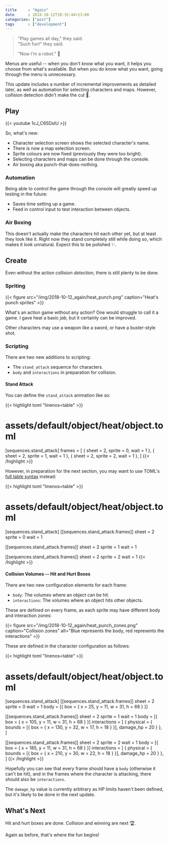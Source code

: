 ```yaml
---
title     : "Again"
date      : 2018-10-12T10:35:44+13:00
categories: ["post"]
tags      : ["development"]
---
```


> "Play games all day," they said.  
> "Such fun!" they said.
>
> "Now I'm a robot." :robot:

Menus are useful -- when you don't know what you want, it helps you choose from what's available. But when you do know what you want, going through the menu is unnecessary.

This update includes a number of incremental improvements as detailed later, as well as automation for selecting characters and maps. However, collision detection didn't make the cut :slightly_frowning_face:.

## Play

{{< youtube 1cJ_C65DsIU >}}

So, what's new:

* Character selection screen shows the selected character's name.
* There is now a map selection screen.
* Sprite colours are now fixed (previously they were too bright).
* Selecting characters and maps can be done through the console.
* Air boxing aka punch-that-does-nothing.

### Automation

Being able to control the game through the console will greatly speed up testing in the future:

* Saves time setting up a game.
* Feed in control input to test interaction between objects.

### Air Boxing

This doesn't actually make the characters hit each other yet, but at least they look like it. Right now they stand completely still while doing so, which makes it look unnatural. Expect this to be polished :sparkles:.

## Create

Even without the action collision *detection*, there is still plenty to be done.

### Spriting

{{< figure src="/img/2018-10-12_again/heat_punch.png" caption="Heat's punch sprites" >}}

What's an action game without any action? One would struggle to call it a game. I gave heat a basic *jab*, but it certainly can be improved.

Other characters may use a weapon like a sword, or have a buster-style shot.

### Scripting

There are two new additions to scripting:

* The `stand_attack` sequence for characters.
* `body` and `interactions` in preparation for collision.

#### Stand Attack

You can define the `stand_attack` animation like so:

{{< highlight toml "linenos=table" >}}
# assets/default/object/heat/object.toml
[sequences.stand_attack]
  frames = [
    { sheet = 2, sprite = 0, wait = 1 },
    { sheet = 2, sprite = 1, wait = 1 },
    { sheet = 2, sprite = 2, wait = 1 },
  ]
{{< /highlight >}}

However, in preparation for the next section, you may want to use TOML's [full table syntax](https://github.com/toml-lang/toml#user-content-table) instead:

{{< highlight toml "linenos=table" >}}
# assets/default/object/heat/object.toml
[sequences.stand_attack]
  [[sequences.stand_attack.frames]]
    sheet = 2
    sprite = 0
    wait = 1

  [[sequences.stand_attack.frames]]
    sheet = 2
    sprite = 1
    wait = 1

  [[sequences.stand_attack.frames]]
    sheet = 2
    sprite = 2
    wait = 1
{{< /highlight >}}

#### Collision Volumes -- Hit and Hurt Boxes

There are two new configuration elements for each frame:

* `body`: The volumes where an object can be hit.
* `interactions`: The volumes where an object hits other objects.

These are defined on every frame, as each sprite may have different body and interaction zones:

{{< figure src="/img/2018-10-12_again/heat_punch_zones.png" caption="Collision zones" alt="Blue represents the body, red represents the interactions" >}}

These are defined in the character configuration as follows:

{{< highlight toml "linenos=table" >}}
# assets/default/object/heat/object.toml
[sequences.stand_attack]
  [[sequences.stand_attack.frames]]
    sheet = 2
    sprite = 0
    wait = 1
    body = [{ box = { x = 25, y = 11, w = 31, h = 68 } }]

  [[sequences.stand_attack.frames]]
    sheet = 2
    sprite = 1
    wait = 1
    body = [{ box = { x = 105, y = 11, w = 31, h = 68 } }]
    interactions = [
      { physical = { bounds = [{ box = { x = 130, y = 32, w = 17, h = 18 } }], damage_hp = 20 } },
    ]

  [[sequences.stand_attack.frames]]
    sheet = 2
    sprite = 2
    wait = 1
    body = [{ box = { x = 185, y = 11, w = 31, h = 68 } }]
    interactions = [
      { physical = { bounds = [{ box = { x = 210, y = 30, w = 22, h = 18 } }], damage_hp = 20 } },
    ]
{{< /highlight >}}

Hopefully you can see that every frame should have a `body` (otherwise it can't be hit), and in the frames where the character is attacking, there should also be `interactions`.

The `damage_hp` value is currently arbitrary as HP limits haven't been defined, but it's likely to be done in the next update.

## What's Next

Hit and hurt boxes are done. Collision and winning are next :trophy:.

Again as before, that's where the fun begins!
